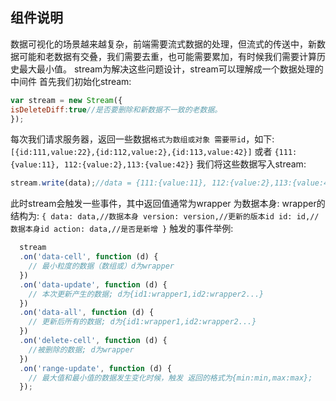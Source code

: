 ## 组件说明

数据可视化的场景越来越复杂，前端需要流式数据的处理，但流式的传送中，新数据可能和老数据有交叠，我们需要去重，也可能需要累加，有时候我们需要计算历史最大最小值。
stream为解决这些问题设计，stream可以理解成一个数据处理的中间件
首先我们初始化stream:
```js
var stream = new Stream({
isDeleteDiff:true//是否要删除和新数据不一致的老数据。
});
```
每次我们请求服务器，返回一些数据`格式为数组或对象 需要带id`，如下:
`[{id:111,value:22},{id:112,value:2},{id:113,value:42}]`
或者
`{111:{value:11}, 112:{value:2},113:{value:42}}`
我们将这些数据写入stream:
```js
stream.write(data);//data = {111:{value:11}, 112:{value:2},113:{value:42}}
```
此时stream会触发一些事件，其中返回值通常为wrapper 为数据本身:
wrapper的结构为:
`
{
data: data,//数据本身
version: version,//更新的版本id
id: id,//数据本身id
action: data,//是否是新增
}
`
触发的事件举例:
```js
  stream
  .on('data-cell', function (d) {
    // 最小粒度的数据（数组或）d为wrapper
  })
  .on('data-update', function (d) {
    // 本次更新产生的数据; d为{id1:wrapper1,id2:wrapper2...}
  })
  .on('data-all', function (d) {
    // 更新后所有的数据; d为{id1:wrapper1,id2:wrapper2...}
  })
  .on('delete-cell', function (d) {
    //被删除的数据; d为wrapper
  })
  .on('range-update', function (d) {
    // 最大值和最小值的数据发生变化时候，触发 返回的格式为{min:min,max:max};
  });
```